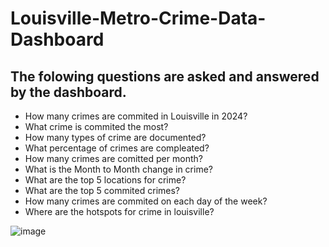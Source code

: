 # Louisville-Metro-Crime-Data-Dashboard
## The folowing questions are asked and answered by the dashboard.
* How many crimes are commited in Louisville in 2024?
* What crime is commited the most?
* How many types of crime are documented?
* What percentage of crimes are compleated?
* How many crimes are comitted per month?
* What is the Month to Month change in crime?
* What are the top 5 locations for crime?
* What are the top 5 commited crimes?
* How many crimes are commited on each day of the week?
* Where are the hotspots for crime in louisville?

![image](https://github.com/user-attachments/assets/5c6bb2cf-f1f4-40a2-abaf-5b05ac492402)
